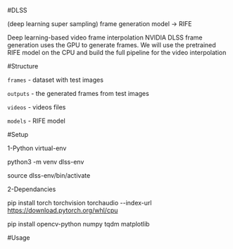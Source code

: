 #DLSS

(deep learning super sampling) frame generation 
model -> RIFE


Deep learning-based video frame interpolation
NVIDIA DLSS frame generation uses the GPU to generate frames.
We will use the pretrained RIFE model on the CPU and build the full pipeline for the video interpolation

#Structure

`frames` - dataset with test images

`outputs` - the generated frames from test images

`videos` - videos files 

`models` - RIFE model


#Setup

1-Python virtual-env

python3 -m venv dlss-env

source dlss-env/bin/activate


2-Dependancies

pip install torch torchvision torchaudio --index-url https://download.pytorch.org/whl/cpu

pip install opencv-python numpy tqdm matplotlib

#Usage

